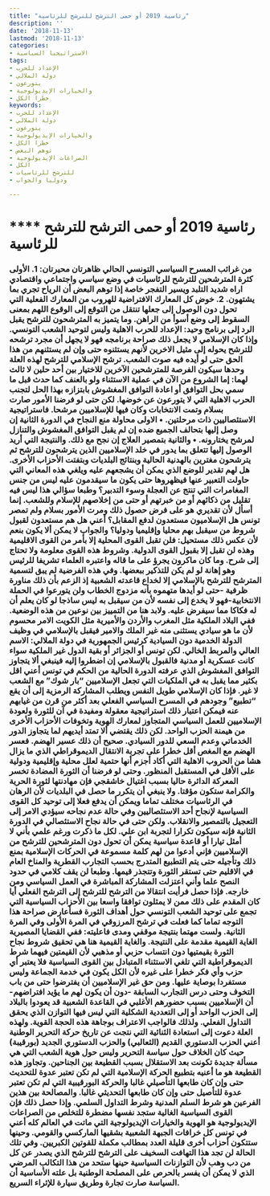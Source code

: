 ```yaml
---
title: "رئاسية 2019 أو حمى الترشح للترشح للرئاسية"
description: ''
date: '2018-11-13'
lastmod: '2018-11-13'
categories:
- الاستراتيجيا السياسية
tags:
- الإعداد للحرب
- دولة الملالي
- يتورعون
- والخيارات الإيديولوجية
- خطرا الكل
keywords:
- الإعداد للحرب
- دولة الملالي
- يتورعون
- والخيارات الإيديولوجية
- خطرا الكل
- توهم البعض
- الصراعات الإيديولوجية
- الكل
- للترشح للرئاسيات
- ودوليا والجواب

---
```

# **** **رئاسية 2019 أو حمى الترشح للترشح للرئاسية**

### من غرائب المسرح السياسي التونسي الحالي ظاهرتان محيرتان: 1. الأولى كثرة المترشحين للترشح للرئاسيات في وضع سياسي واجتماعي واقتصادي اراه شديد التلبد ويسير التفجر خاصة إذا توهم البعض أن الرياح تجري بما يشتهون. 2. خوض كل المعارك الافتراضية للهروب من المعارك الفعلية التي تحول دون الوصول إلى جعلها تنتقل من التوقع إلى الوقوع اللهم بمعنى السقوط إلى وضع أسوأ من الراهن. وما يتميز به المترشحون للترشح يقبل الرد إلى برنامج وحيد: الإعداد للحرب الاهلية وليس لتوحيد الشعب التونسي. وإذا كان الإسلامي لا يجعل ذلك صراحة برنامجه فهو لا يجهل أن مجرد ترشحه للترشح يحوله إلى مثيل الاخرين لأنهم يستثنوه حتى وإن لم يستثنهم من هذا الحق حتى لو أيده فيه صوت الشعب. ترشح الإسلامي للترشح لهذه العلة وحدها سيكون الفرصة للمترشحين الآخرين للاختيار بين أحد حلين لا ثالث لهما: إما الشروع من الآن في عملية الاستثناء ولو بالعنف كما حدث قبل ما سمي بحل التوافق أو اعادة التوافق المغشوش بابتزازه بهذا الحل لتجنب الحرب الاهلية التي لا يتورعون عن خوضها. لكن حتى لو فرضنا الأمور صارت بسلام وتمت الانتخابات وكان فيها للإسلاميين مرشحا. فاستراتيجية الاستئصاليين ذات مرحلتين. • الاولى محاولة منع النجاح في الدورة الثانية إن وصل إليها بتحالف الجميع ضده إن لم يقبل التوافق المغشوش والتنازل لمرشح يختارونه. • والثانية بتمصير العلاج إن نجح مع ذلك. والنتيجة التي أريد الوصول إليها تتعلق بما يدور في خلد الإسلاميين الذين يترشحون للترشح ثم يترشحون مغترين بالهدنية الحالية وبنتائج البلديات وبتفتت الأحزاب الأخرى. هل لهم تقدير للوضع الذي يمكن أن يشجعهم عليه ويلغي هذه المعاني التي حاولت التعبير عنها فيظهروها حتى يكون ما سيقدمون عليه ليس من جنس المغامرات التي تنتج عن العجلة وسوء التدبير؟ وطبعا سؤالي هذا ليس فيه تقليل من ذكائهم أو من خبرتهم أو حتى من إخلاصهم للإسلام وللشعب. إنما أسأل لأن تقديري هو على فرض حصول ذلك ومرت الأمور بسلام ولم تمصر تونس هل الإسلاميون مستعدون لدفع المقابل؟ أعني هل هم مستعدون لقبول شروط من سيقبل بهم محليا وإقليميا ودوليا؟ والجواب لا يمكن ألا يكون بنعم لأن عكس ذلك مستحيل: فلن تقبل القوى المحلية إلا بأمر من القوى الاقليمية وهذه لن تقبل إلا بقبول القوى الدولية. وشروط هذه القوى معلومة ولا تحتاج إلى شرح. وما كان ماكرون يجرؤ على ما قاله واعتبره العلماء تشريفا للرئيس وهو إهانة لو لم يكن للتذكير ببعضها. وفي هذه الفرضية لم يبق لتسمية المترشح للترشح بالإسلامي إلا لخداع قاعدته الشعبية إذ الزعم بأن ذلك مناورة ظرفية -حتى لو أيدها متهموه بأنه مزدوج الخطاب ولن يتورعوا في الحملة الانتخابية-فهو لا يخدع إلى نفسه لأن من سيقبل به ليس ساذجا لو كان يعلم أن له فكاكا مما سيفرض عليه. ولابد هنا من التمييز بين نوعين من هذه الوضعية. ففي البلاد الملكية مثل المغرب والأردن والأميرية مثل الكويت الامر محسوم لأن ما هو سيادي يستثنى منه غير الملك والامير فيقبل بالإسلامي في وظيف الدولة الخدمية دون السيادية كرئيس الجمهورية في دولة الملالي: الاسم العالي والمربط الخالي. لكن تونس أو الجزائر أو بقية الدول غير الملكية سواء كانت عسكرية أو مدنية فالقبول بالإسلامي إن اضطروا إليه فينبغي ألا يتجاوز التوافق المغشوش الذي عرفته الدورة الحالية من الحكم في تونس أعني اقل بكثير مما يقبل به في الملكيات التي تجعل الإسلاميين “بار شوك” مع الشعب لا غير. فإذا كان الإسلامي طويل النفس ويطلب المشاركة الرمزية إلى أن يقع “تطبيع” وجودهم في المسرح السياسي الفعلي بعد أكثر من قرن من غيابهم عنه فيمكن اعتبار ذلك استراتيجية معقولة ومفيدة في آن للثورة ولعودة الإسلاميين للعمل السياسي المتجاوز لمعارك الهوية وتخوفات الأحزاب الأخرى من هيمنة الحزب الواحد. لكن ذلك يقتضي ألا تمتد أيديهم لما يتجاوز الدور الخدماتي وعدم السعي للدور السيادي. صحيح أن ذلك عسير الهضم. فعسر الهضم مع المغص أقل خطرا على تجربة الانتقال الديموقراطي الذي ما يزال هشا من الحروب الاهلية التي أكاد أجزم أنها حتمية لعلل محلية وإقليمية ودولية على الأقل في المستقبل المنظور. وحتى لو فرضنا أن الثورة المضادة تخسر المعركة الدائرة حاليا بسبب اغتيال خاشقجي فإن مهادنتها لثورة الحرية والكرامة ستكون مؤقتا. ولا ينبغي أن يتكرر ما حصل في البلديات لأن الرهان في الرئاسيات مختلف تماما ويمكن أن يدفع فعلا إلى توحيد كل القوى السياسية لإنجاح أحد الاستئصاليين وفي حالة عدم نجاحه سيؤدي الامر إلى التعجيل بالتمصير والانقلاب. ولكن حتى في حالة نجاح الاستئصالي في الدورة الثانية فإنه سيكون تكرارا لتجربة ابن علي. لكل ما ذكرت ورغم علمي بأني لا أمثل تيارا أو قاعدة سياسية يمكن أن تحول دون المترشحين للترشح من الإسلاميين فإني أدعوا من لهم كلمة مسموعة في الحركات الإسلامية بمنع ذلك وتأجيله حتى يتم التطبيع المتدرج بحسب التجارب القطرية والمناخ العام في الاقليم حتى تستقر الثورة وتتجذر قيمها. وطبعا لن يقف كلامي في حدود النصح علما وأني اعتزلت المشاركة المباشرة في العمل السياسي ومن خارجه. فإذا حصل فرأيت انتقالا من الترشح للترشح إلى الترشح الفعلي أيا كان المقدم على ذلك ممن لا يمثلون توافقا واسعا بين الأحزاب السياسية التي تجمع على توحيد الشعب التونسي حول أهداف الثورة فسأعارض صراحة هذا التوجه تماما كما فعلت في ترشح المرزوقي في المرة الأولى وفي المرة الثانية. ولست مهتما بنتيجة موقفي ومدى فاعليته: ففي القضايا المصيرية الغاية القيمية مقدمة على النتيجة. والغاية القيمية هنا هي تحقيق شروط نجاح الثورة بقيمتيها دون انتساب حزبي أو مذهبي لأن القيمتين فيهما شرط الديموقراطية التي تلغي الاستثناء المتبادل بين القوى السياسية فلا يعتبر أي حزب وأي فكر خطرا على غيره لأن الكل يكون في خدمة الجماعة وليس مستفردا بوصاية عليها. ومن حق غير الإسلاميين أن يفترضوا حتى من باب التخوف وحتى درس التجارب السابقة -دون أن يكون لهم ما يؤيد افتراضهم- أن الإسلاميين بسبب حضورهم الأغلبي في القاعدة الشعبية قد يعودوا بالبلاد إلى الحزب الواحد أو إلى التعددية الشكلية التي ليس فيها التوازن الذي يحقق التداول الفعلي. ولذلك فالواجب الاعتراف بوجاهة هذه الحجة القوية. ولهذه العلة دعوت إلى استعادة الثنائية التي نتجت عن تاريخ حركة التحرير الوطنية أعني الحزب الدستوري القديم (الثعالبي) والحزب الدستوري الجديد (بورقيبة) حيث كان الخلاف حول سياسة التحرير وليس حول هوية الشعب التي هي مسألة جديدة تكونت بعد الاستقلال بسبب القطيعة بين الجناحين. وتجاوز هذه القطيعة هو ما أعنيه بتطبيع الحركة الإسلامية التي لم تكن تعتبر عدوة للتحديث حتى وإن كان طابعها التأصيلي غالبا والحركة البورقيبية التي لم تكن تعتبر عدوة للتأصيل حتى وإن كان طابعها التحديثي غالبا. والمصالحة بين هذين الفرعين هو شرط السلم المدنية وشرط التداول السلمي. وإذا حصل ذلك فإن القوى السياسية الغالية ستجد نفسها مضطرة للتخلص من الصراعات الإيديولوجية هو الهوية والخيارات الإيديولوجية التي ماتت في العالم كله أعني في تونس كل خرافات الجبهة الشعبية بشقيها الماركسي والقومي. وحينها ستتكون أحزاب أخرى قليلة العدد بمطالب مكملة للقوتين الكبريين. وفي تلك الحالة لن تجد هذا التهافت السخيف على الترشح للترشح الذي يصدر عن كل من دب وهب لأن التوازنات السياسية حينها ستحد من هذا التكالب المرضي الذي لا يمكن أن يفسر بالحرص على المصلحة الوطنية بل علته الأساسية أن السياسة صارت تجارة وطريق سيارة للإثراء السريع.

###